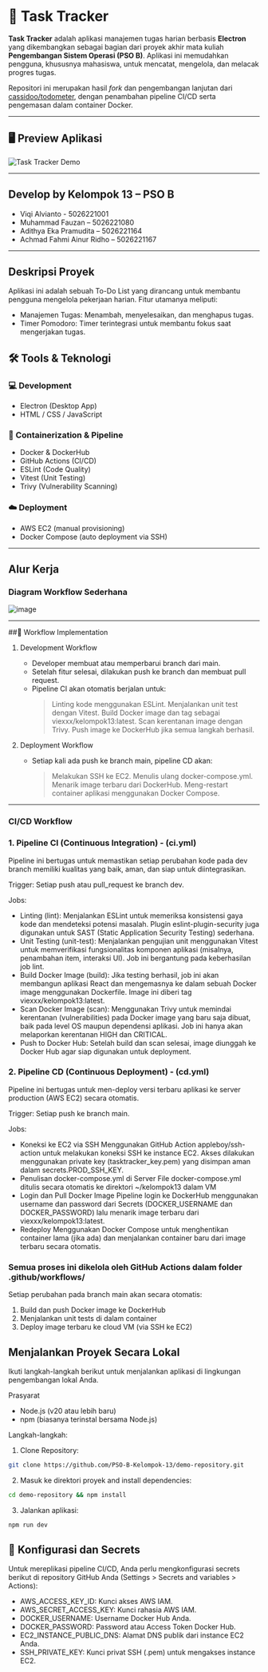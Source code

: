 # 📝 Task Tracker

**Task Tracker** adalah aplikasi manajemen tugas harian berbasis **Electron** yang dikembangkan sebagai bagian dari proyek akhir mata kuliah **Pengembangan Sistem Operasi (PSO B)**. Aplikasi ini memudahkan pengguna, khususnya mahasiswa, untuk mencatat, mengelola, dan melacak progres tugas.

Repositori ini merupakan hasil *fork* dan pengembangan lanjutan dari [cassidoo/todometer](https://github.com/cassidoo/todometer), dengan penambahan pipeline CI/CD serta pengemasan dalam container Docker.

---

## 🖥️ Preview Aplikasi

![Task Tracker Demo](./assets/demo-app.gif)

---

## Develop by Kelompok 13 – PSO B

- Viqi Alvianto - 5026221001
- Muhammad Fauzan – 5026221080
- Adithya Eka Pramudita – 5026221164
- Achmad Fahmi Ainur Ridho – 5026221167

---

## Deskripsi Proyek
Aplikasi ini adalah sebuah To-Do List yang dirancang untuk membantu pengguna mengelola pekerjaan harian. Fitur utamanya meliputi:
- Manajemen Tugas: Menambah, menyelesaikan, dan menghapus tugas.
- Timer Pomodoro: Timer terintegrasi untuk membantu fokus saat mengerjakan tugas.

## 🛠️ Tools & Teknologi

### 💻 Development
- Electron (Desktop App)
- HTML / CSS / JavaScript

### 🐳 Containerization & Pipeline
- Docker & DockerHub
- GitHub Actions (CI/CD)
- ESLint (Code Quality)
- Vitest (Unit Testing)
- Trivy (Vulnerability Scanning)

### ☁️ Deployment
- AWS EC2 (manual provisioning)
- Docker Compose (auto deployment via SSH)

---

## Alur Kerja

### Diagram Workflow Sederhana
![image](https://github.com/user-attachments/assets/394af56a-4f0c-4882-80bf-0f2f737b6caf)

---

##🔁 Workflow Implementation
1. Development Workflow
    - Developer membuat atau memperbarui branch dari main.
    - Setelah fitur selesai, dilakukan push ke branch dan membuat pull request.
    - Pipeline CI akan otomatis berjalan untuk:
        > Linting kode menggunakan ESLint.
        > Menjalankan unit test dengan Vitest.
        > Build Docker image dan tag sebagai viexxx/kelompok13:latest.
        > Scan kerentanan image dengan Trivy.
        > Push image ke DockerHub jika semua langkah berhasil.

2. Deployment Workflow
    - Setiap kali ada push ke branch main, pipeline CD akan:
        > Melakukan SSH ke EC2.
        > Menulis ulang docker-compose.yml.
        > Menarik image terbaru dari DockerHub.
        > Meng-restart container aplikasi menggunakan Docker Compose.

---

### CI/CD Workflow
### 1. Pipeline CI (Continuous Integration) - (ci.yml)
Pipeline ini bertugas untuk memastikan setiap perubahan kode pada dev branch memiliki kualitas yang baik, aman, dan siap untuk diintegrasikan.

Trigger: Setiap push atau pull_request ke branch dev.

Jobs:
- Linting (lint): Menjalankan ESLint untuk memeriksa konsistensi gaya kode dan mendeteksi potensi masalah. Plugin eslint-plugin-security juga digunakan untuk SAST (Static Application Security Testing) sederhana.
- Unit Testing (unit-test): Menjalankan pengujian unit menggunakan Vitest untuk memverifikasi fungsionalitas komponen aplikasi (misalnya, penambahan item, interaksi UI). Job ini bergantung pada keberhasilan job lint.
- Build Docker Image (build): Jika testing berhasil, job ini akan membangun aplikasi React dan mengemasnya ke dalam sebuah Docker image menggunakan Dockerfile. Image ini diberi tag viexxx/kelompok13:latest.
- Scan Docker Image (scan): Menggunakan Trivy untuk memindai kerentanan (vulnerabilities) pada Docker image yang baru saja dibuat, baik pada level OS maupun dependensi aplikasi. Job ini hanya akan melaporkan kerentanan HIGH dan CRITICAL.
- Push to Docker Hub: Setelah build dan scan selesai, image diunggah ke Docker Hub agar siap digunakan untuk deployment.

### 2. Pipeline CD (Continuous Deployment) - (cd.yml)
Pipeline ini bertugas untuk men-deploy versi terbaru aplikasi ke server production (AWS EC2) secara otomatis.

Trigger: Setiap push ke branch main.

Jobs:
- Koneksi ke EC2 via SSH
Menggunakan GitHub Action appleboy/ssh-action untuk melakukan koneksi SSH ke instance EC2. Akses dilakukan menggunakan private key (tasktracker_key.pem) yang disimpan aman dalam secrets.PROD_SSH_KEY.
- Penulisan docker-compose.yml di Server
File docker-compose.yml ditulis secara otomatis ke direktori ~/kelompok13 dalam VM
- Login dan Pull Docker Image
Pipeline login ke DockerHub menggunakan username dan password dari Secrets (DOCKER_USERNAME dan DOCKER_PASSWORD) lalu menarik image terbaru dari viexxx/kelompok13:latest.
- Redeploy Menggunakan Docker Compose
untuk menghentikan container lama (jika ada) dan menjalankan container baru dari image terbaru secara otomatis.


### Semua proses ini dikelola oleh GitHub Actions dalam folder .github/workflows/
Setiap perubahan pada branch main akan secara otomatis:
1. Build dan push Docker image ke DockerHub
2. Menjalankan unit tests di dalam container
3. Deploy image terbaru ke cloud VM (via SSH ke EC2)

## Menjalankan Proyek Secara Lokal
Ikuti langkah-langkah berikut untuk menjalankan aplikasi di lingkungan pengembangan lokal Anda.

Prasyarat
- Node.js (v20 atau lebih baru)
- npm (biasanya terinstal bersama Node.js)

Langkah-langkah:
1. Clone Repository:
```bash
git clone https://github.com/PSO-B-Kelompok-13/demo-repository.git
```

2. Masuk ke direktori proyek and install dependencies:
```bash
cd demo-repository && npm install
```

3. Jalankan aplikasi:
```bash
npm run dev
```

## 🔐 Konfigurasi dan Secrets
Untuk mereplikasi pipeline CI/CD, Anda perlu mengkonfigurasi secrets berikut di repository GitHub Anda (Settings > Secrets and variables > Actions):
- AWS_ACCESS_KEY_ID: Kunci akses AWS IAM.
- AWS_SECRET_ACCESS_KEY: Kunci rahasia AWS IAM.
- DOCKER_USERNAME: Username Docker Hub Anda.
- DOCKER_PASSWORD: Password atau Access Token Docker Hub.
- EC2_INSTANCE_PUBLIC_DNS: Alamat DNS publik dari instance EC2 Anda.
- SSH_PRIVATE_KEY: Kunci privat SSH (.pem) untuk mengakses instance EC2.
